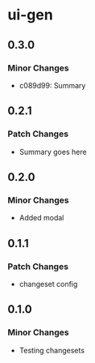 # ui-gen

## 0.3.0

### Minor Changes

- c089d99: Summary

## 0.2.1

### Patch Changes

- Summary goes here

## 0.2.0

### Minor Changes

- Added modal

## 0.1.1

### Patch Changes

- changeset config

## 0.1.0

### Minor Changes

- Testing changesets
